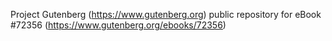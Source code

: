 Project Gutenberg (https://www.gutenberg.org) public repository
for eBook #72356 (https://www.gutenberg.org/ebooks/72356)
